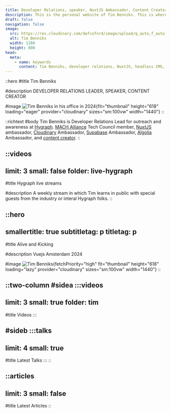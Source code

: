 ```yaml
---
title: Developer Relations, speaker, NuxtJS Ambassador, Content Creator
description: This is the personal website of Tim Benniks. This is where you can find my public speaking schedule and my videos.
draft: false
navigation: false
image:
  src: https://res.cloudinary.com/dwfcofnrd/image/upload/q_auto,f_auto,w_1280/Tim/tim_aug_2023.png
  alt: Tim Benniks
  width: 1280
  height: 800
head:
  meta:
    - name: keywords
      content: Tim Benniks, developer relations, NuxtJS, headless CMS, Cloudinary integration, developer advocacy.
---
```


::hero
#title
Tim Benniks

#description
DEVELOPER RELATIONS LEADER, SPEAKER, CONTENT CREATOR

#image
![Tim Benniks in his office in 2024](https://res.cloudinary.com/dwfcofnrd/image/upload/v1718529621/website/tim.png){fit="thumbnail" height="618" loading="eager" provider="cloudinary" sizes="sm:100vw" width="1440"}
::

::richtext
#body
Tim Benniks is Developer Relations Lead for outreach and awareness at [Hygraph](https://hygraph.com "https://hygraph.com"). [MACH Alliance](https://machalliance.com "https://machalliance.com") Tech Council member, [NuxtJS](https://nuxt.com "https://nuxt.com") ambassador, [Cloudinary](https://cloudinary.com "https://cloudinary.com") Ambassador, [Supabase](https://supabase.com "https://supabase.com") Ambassador, [Algolia](https://algolia.com "https://algolia.com") Ambassador, and [content creator](https://youtube.com/timbenniks "https://youtube.com/timbenniks").
::

::videos
---
limit: 3
small: false
folder: live-hygraph
---
#title
Hygraph live streams

#description
A weekly stream in which Tim learns in public with special guests from the industry or interal Hygraph folks.
::

::hero
---
smallertitle: true
subtitletag: p
titletag: p
---
#title
Alive and Kicking

#description
Vuejs Amsterdam 2024

#image
![Tim Benniks](https://res.cloudinary.com/dwfcofnrd/image/upload/v1718529620/website/tim-vueams.jpg){fetchPriority="high" fit="thumbnail" height="618" loading="lazy" provider="cloudinary" sizes="sm:100vw" width="1440"}
::

::two-column
#sidea
  :::videos
  ---
  limit: 3
  small: true
  folder: tim
  ---
  #title
  Videos
  :::

#sideb
  :::talks
  ---
  limit: 4
  small: true
  ---
  #title
  Latest Talks
  :::
::

::articles
---
limit: 3
small: false
---
#title
Latest Articles
::
